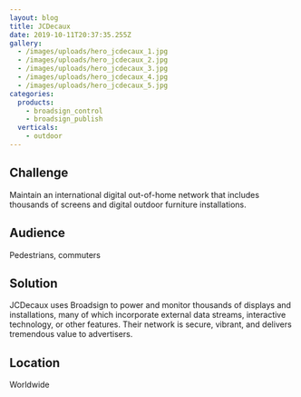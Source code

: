 ```yaml
---
layout: blog
title: JCDecaux
date: 2019-10-11T20:37:35.255Z
gallery:
  - /images/uploads/hero_jcdecaux_1.jpg
  - /images/uploads/hero_jcdecaux_2.jpg
  - /images/uploads/hero_jcdecaux_3.jpg
  - /images/uploads/hero_jcdecaux_4.jpg
  - /images/uploads/hero_jcdecaux_5.jpg
categories:
  products:
    - broadsign_control
    - broadsign_publish
  verticals:
    - outdoor
---
```

## Challenge

Maintain an international digital out-of-home network that includes thousands of screens and digital outdoor furniture installations.

## Audience

Pedestrians, commuters

## Solution

JCDecaux uses Broadsign to power and monitor thousands of displays and installations, many of which incorporate external data streams, interactive technology, or other features. Their network is secure, vibrant, and delivers tremendous value to advertisers.

## Location

Worldwide
